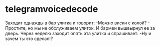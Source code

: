 # telegramvoicedecode
Заходит однажды в бар улитка и говорит: -Можно виски с колой? - Простите, но мы не обслуживаем улиток. И бармен вышвырнул ее за дверь. Через неделю заходит опять эта улитка и спрашивает: -Ну и зачем ты это сделал!?
